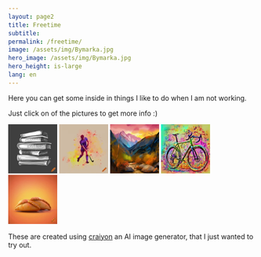 ```yaml
---
layout: page2
title: Freetime
subtitle: 
permalink: /freetime/
image: /assets/img/Bymarka.jpg
hero_image: /assets/img/Bymarka.jpg
hero_height: is-large
lang: en
---
```



Here you can get some inside in things I like to do when I am not working.


Just click on of the pictures to get more info :) 

<a href="/freetime/reading"><img src="/assets/img/books.png" alt="A stack of books" style="height: 100px; width:100px;"/></a> <a href="/freetime/hockey"><img src="/assets/img/hockey.png" alt="A hockey player" style="height: 100px; width:100px;"/></a> <a href="../blog"><img src="/assets/img/hiking.png" alt="Mountain landscape" style="height: 100px; width:100px;"/></a> <a href="/freetime/bikepck"><img src="/assets/img/gravel_bike.png" alt="A gravel bike" style="height: 100px; width:100px;"/></a> <a href="/freetime/cooking"><img src="/assets/img/empanada.png" alt="A gravel bike" style="height: 100px; width:100px;"/></a>

These are created using [craiyon](https://www.craiyon.com) an AI image generator, that I just wanted to try out.